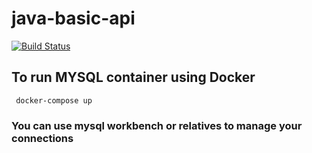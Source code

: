 # java-basic-api

[![Build Status](https://app.travis-ci.com/joaovitor32/java-udemy-course.svg?token=M4DjKNpZBXCLXxNgorqV&branch=main)](https://app.travis-ci.com/joaovitor32/java-udemy-course)


## To run MYSQL container using Docker

```
 docker-compose up
```

### You can use mysql workbench or relatives to manage your connections